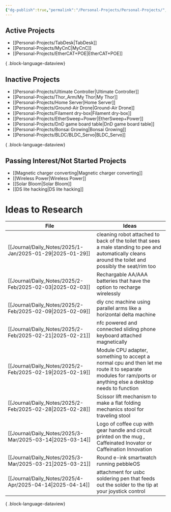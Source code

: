 ```yaml
---
{"dg-publish":true,"permalink":"/Personal-Projects/Personal-Projects/","tags":["directory"]}
---
```



## Active Projects
- [[Personal-Projects/TabDesk\|TabDesk]]
- [[Personal-Projects/MyCnC\|MyCnC]]
- [[Personal-Projects/EtherCAT+POE\|EtherCAT+POE]]

{ .block-language-dataview}
## Inactive Projects
- [[Personal-Projects/Ultimate Controller\|Ultimate Controller]]
- [[Personal-Projects/Thor_Arm/My Thor\|My Thor]]
- [[Personal-Projects/Home Server\|Home Server]]
- [[Personal-Projects/Ground-Air Drone\|Ground-Air Drone]]
- [[Personal-Projects/Filament dry-box\|Filament dry-box]]
- [[Personal-Projects/EtherSweep+Power\|EtherSweep+Power]]
- [[Personal-Projects/DnD game board table\|DnD game board table]]
- [[Personal-Projects/Bonsai Growing\|Bonsai Growing]]
- [[Personal-Projects/BLDC/BLDC_Servo\|BLDC_Servo]]

{ .block-language-dataview}
## Passing Interest/Not Started Projects
- [[Magnetic charger converting\|Magnetic charger converting]] 
- [[Wireless Power\|Wireless Power]]
- [[Solar Bloom\|Solar Bloom]]
- [[DS lite hacking\|DS lite hacking]]

# Ideas to Research 
| File                                                         | Ideas                                                                                                                                                        |
| ------------------------------------------------------------ | ------------------------------------------------------------------------------------------------------------------------------------------------------------ |
| [[Journal/Daily_Notes/2025/1-Jan/2025-01-29\|2025-01-29]] | cleaning robot attached to back of the toilet that sees a male standing to pee and automatically cleans around the toilet and possibly the seat/rim too      |
| [[Journal/Daily_Notes/2025/2-Feb/2025-02-03\|2025-02-03]] | Rechargable AA/AAA batteries that have the option to recharge wirelessly                                                                                     |
| [[Journal/Daily_Notes/2025/2-Feb/2025-02-09\|2025-02-09]] | diy cnc machine using parallel arms like a horizontal delta machine                                                                                          |
| [[Journal/Daily_Notes/2025/2-Feb/2025-02-21\|2025-02-21]] | nfc powered and connected sliding phone keyboard attached magnetically                                                                                       |
| [[Journal/Daily_Notes/2025/2-Feb/2025-02-19\|2025-02-19]] | Module CPU adapter, something to accept a normal cpu and then let me route it to separate modules for ram/ports or anything else a desktop needs to function |
| [[Journal/Daily_Notes/2025/2-Feb/2025-02-28\|2025-02-28]] | Scissor lift mechanism to make a flat folding mechanics stool for traveling stool                                                                            |
| [[Journal/Daily_Notes/2025/3-Mar/2025-03-14\|2025-03-14]] | Logo of coffee cup with gear handle and circuit printed on the mug , Caffeinated Inovator or Caffeination Innovation                                         |
| [[Journal/Daily_Notes/2025/3-Mar/2025-03-21\|2025-03-21]] | Round e-ink smartwatch running pebbleOS                                                                                                                      |
| [[Journal/Daily_Notes/2025/4-Apr/2025-04-14\|2025-04-14]] | attachment for usbc soldering pen that feeds out the solder to the tip at your joystick control                                                              |

{ .block-language-dataview}
